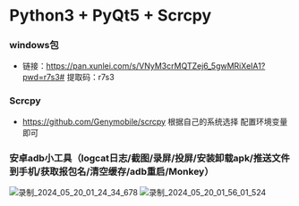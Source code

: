 # Python3 + PyQt5 + Scrcpy

### windows包
  - 链接：https://pan.xunlei.com/s/VNyM3crMQTZej6_5gwMRiXeIA1?pwd=r7s3# 提取码：r7s3

### Scrcpy
  - https://github.com/Genymobile/scrcpy   根据自己的系统选择 配置环境变量即可
### 安卓adb小工具（logcat日志/截图/录屏/投屏/安装卸载apk/推送文件到手机/获取报包名/清空缓存/adb重启/Monkey）
  ![录制_2024_05_20_01_24_34_678](https://github.com/shiqi-1989/Android_Tools/assets/48465237/f13cd2ad-5c68-446f-b961-21de208e931c)
  ![录制_2024_05_20_01_56_01_524](https://github.com/shiqi-1989/Android_Tools/assets/48465237/3d51d111-a625-489d-9170-d4921306a484)


